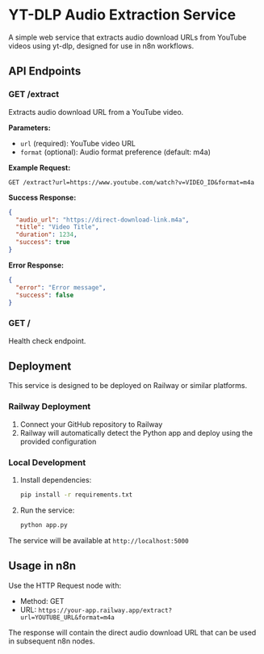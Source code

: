 # YT-DLP Audio Extraction Service

A simple web service that extracts audio download URLs from YouTube videos using yt-dlp, designed for use in n8n workflows.

## API Endpoints

### GET /extract

Extracts audio download URL from a YouTube video.

**Parameters:**
- `url` (required): YouTube video URL
- `format` (optional): Audio format preference (default: m4a)

**Example Request:**
```
GET /extract?url=https://www.youtube.com/watch?v=VIDEO_ID&format=m4a
```

**Success Response:**
```json
{
  "audio_url": "https://direct-download-link.m4a",
  "title": "Video Title",
  "duration": 1234,
  "success": true
}
```

**Error Response:**
```json
{
  "error": "Error message",
  "success": false
}
```

### GET /

Health check endpoint.

## Deployment

This service is designed to be deployed on Railway or similar platforms.

### Railway Deployment

1. Connect your GitHub repository to Railway
2. Railway will automatically detect the Python app and deploy using the provided configuration

### Local Development

1. Install dependencies:
   ```bash
   pip install -r requirements.txt
   ```

2. Run the service:
   ```bash
   python app.py
   ```

The service will be available at `http://localhost:5000`

## Usage in n8n

Use the HTTP Request node with:
- Method: GET
- URL: `https://your-app.railway.app/extract?url=YOUTUBE_URL&format=m4a`

The response will contain the direct audio download URL that can be used in subsequent n8n nodes.